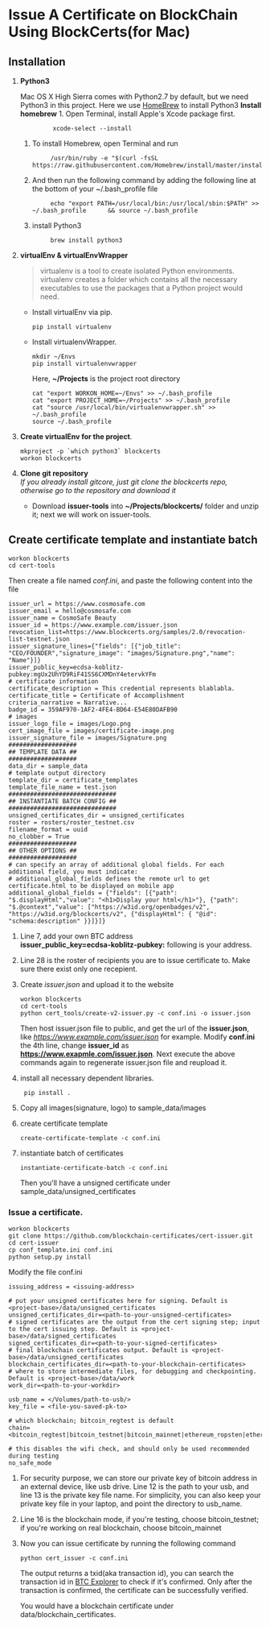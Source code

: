 # Issue A Certificate on BlockChain Using BlockCerts(for Mac)

## Installation
1. **Python3**

  	Mac OS X High Sierra comes with Python2.7 by default, but we need Python3 in this project.
  	Here we use [HomeBrew](https://brew.sh/) to install Python3
        **Install homebrew**
        1. Open Terminal, install Apple's Xcode package first.

                xcode-select --install
	1. To install Homebrew, open Terminal and run

                /usr/bin/ruby -e "$(curl -fsSL https://raw.githubusercontent.com/Homebrew/install/master/install)"
                
	2. And then run the following command by adding the following line at the bottom of your ~/.bash_profile file
	
                echo "export PATH=/usr/local/bin:/usr/local/sbin:$PATH" >> ~/.bash_profile      && source ~/.bash_profile
                  
	1. install Python3

                brew install python3
                
  	
2. **virtualEnv & virtualEnvWrapper**  
	> virtualenv is a tool to create isolated Python environments. virtualenv creates a folder which contains all the necessary executables to use the packages that a Python project would need.  
	* Install virtualEnv via pip.  
		
		```
		pip install virtualenv
		```
	
	* Install virtualenvWrapper. 
		
		```
		mkdir ~/Envs
		pip install virtualenvwrapper
		```  
		Here, **~/Projects** is the project root directory
		
		```
		cat "export WORKON_HOME=~/Envs" >> ~/.bash_profile
		cat "export PROJECT_HOME=~/Projects" >> ~/.bash_profile
		cat "source /usr/local/bin/virtualenvwrapper.sh" >> ~/.bash_profile
		source ~/.bash_profile
		```  
3. **Create virtualEnv for the project**. 
	
	```
	mkproject -p `which python3` blockcerts
	workon blockcerts
	```	
4. **Clone git repository**  
	*If you already install gitcore, just git clone the blockcerts repo, otherwise go to the repository and download it*  
	* Download **issuer-tools** into **~/Projects/blockcerts/** folder and unzip it; next we will work on issuer-tools. 

## Create certificate template and instantiate batch


	workon blockcerts
	cd cert-tools 
	
Then create a file named *conf.ini*, and paste the following content into the file
	

	issuer_url = https://www.cosmosafe.com
	issuer_email = hello@cosmosafe.com
	issuer_name = CosmoSafe Beauty
	issuer_id = https://www.example.com/issuer.json
	revocation_list=https://www.blockcerts.org/samples/2.0/revocation-list-testnet.json
	issuer_signature_lines={"fields": [{"job_title": "CEO/FOUNDER","signature_image": "images/Signature.png","name": "Name"}]}
	issuer_public_key=ecdsa-koblitz-pubkey:mgUx2UhYD9RiF41SS6CXMDnY4etervkYFm
	# certificate information
	certificate_description = This credential represents blablabla.
	certificate_title = Certificate of Accomplishment
	criteria_narrative = Narrative...
	badge_id = 359AF970-1AF2-4FE4-BD64-E54E80DAFB90
	# images
	issuer_logo_file = images/Logo.png
	cert_image_file = images/certificate-image.png
	issuer_signature_file = images/Signature.png
	###################
	## TEMPLATE DATA ##
	###################
	data_dir = sample_data
	# template output directory
	template_dir = certificate_templates
	template_file_name = test.json
	##############################
	## INSTANTIATE BATCH CONFIG ##
	##############################
	unsigned_certificates_dir = unsigned_certificates
	roster = rosters/roster_testnet.csv
	filename_format = uuid
	no_clobber = True
	###################
	## OTHER OPTIONS ##
	###################
	# can specify an array of additional global fields. For each additional field, you must indicate:
	# additional_global_fields defines the remote url to get certificate.html to be displayed on mobile app
	additional_global_fields = {"fields": [{"path": "$.displayHtml","value": "<h1>Display your html</h1>"}, {"path": "$.@context","value": ["https://w3id.org/openbadges/v2", "https://w3id.org/blockcerts/v2", {"displayHtml": { "@id": "schema:description" }}]}]}

	
1. Line 7, add your own BTC address  
		**issuer_public_key=ecdsa-koblitz-pubkey:** following is your address.  
		
2. Line 28 is the roster of recipients you are to issue certificate to. Make sure there exist only one recepient.
	
	
3. Create *issuer.json* and upload it to the website
	
	```
	workon blockcerts
	cd cert-tools
	python cert_tools/create-v2-issuer.py -c conf.ini -o issuer.json
	```  
	
	Then host issuer.json file to public, and get the url of the **issuer.json**, like *https://www.example.com/issuer.json* for example. Modify **conf.ini** the 4th line, change **issuer_id** as **https://www.exapmle.com/issuer.json**. Next execute the above commands again to regenerate issuer.json file and reupload it.
	
4. install all necessary dependent libraries.  
	
		pip install .
	 
		
5. Copy all images(signature, logo) to sample_data/images
	
6. create certificate template
	
	```
	create-certificate-template -c conf.ini
	``` 	
	 
	
7. instantiate batch of certificates
	
	```
	instantiate-certificate-batch -c conf.ini
	```
	Then you'll have a unsigned certificate under sample\_data/unsigned\_certificates
	

### Issue a certificate.  

```
workon blockcerts
git clone https://github.com/blockchain-certificates/cert-issuer.git
cd cert-issuer
cp conf_template.ini conf.ini
python setup.py install
```

Modify the file conf.ini

```
issuing_address = <issuing-address>

# put your unsigned certificates here for signing. Default is <project-base>/data/unsigned_certificates
unsigned_certificates_dir=<path-to-your-unsigned-certificates>
# signed certificates are the output from the cert signing step; input to the cert issuing step. Default is <project-base>/data/signed_certificates
signed_certificates_dir=<path-to-your-signed-certificates>
# final blockchain certificates output. Default is <project-base>/data/unsigned_certificates
blockchain_certificates_dir=<path-to-your-blockchain-certificates>
# where to store intermediate files, for debugging and checkpointing. Default is <project-base>/data/work
work_dir=<path-to-your-workdir>

usb_name = </Volumes/path-to-usb/>
key_file = <file-you-saved-pk-to>

# which blockchain; bitcoin_regtest is default
chain=<bitcoin_regtest|bitcoin_testnet|bitcoin_mainnet|ethereum_ropsten|ethereum_mainnet|mockchain>

# this disables the wifi check, and should only be used recommended during testing
no_safe_mode
```

1. For security purpose, we can store our private key of bitcoin address in an external device, like usb drive. 
Line 12 is the path to your usb, and line 13 is the private key file name. For simplicity, you can also keep your private key file in your laptop, and point the directory to usb_name.

2. Line 16 is the blockchain mode, if you're testing, choose bitcoin_testnet; if you're working on real blockchain, choose bitcoin_mainnet

3. Now you can issue certificate by running the following command
	
	```
	python cert_issuer -c conf.ini
	```
	The output returns a txid(aka transaction id), you can search the transaction id in [BTC Explorer](https://live.blockcypher.com/btc-testnet/) to check if it's confirmed. Only after the transaction is confirmed, the certificate can be successfully verified.
	
	You would have a blockchain certificate under data/blockchain_certificates.
